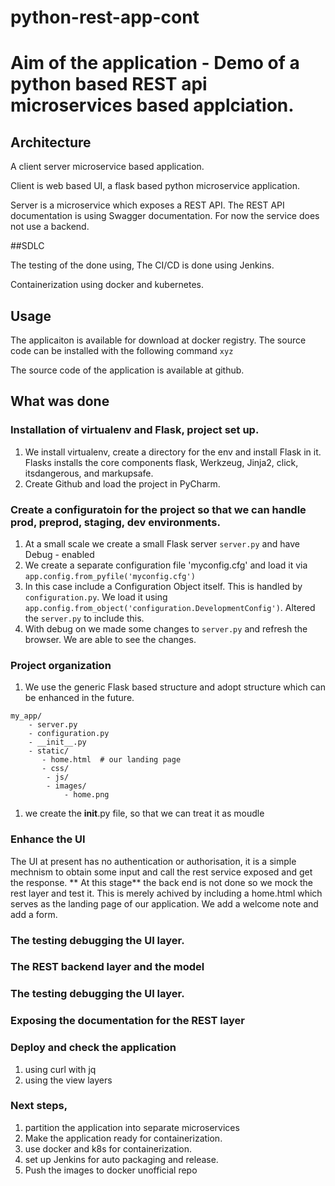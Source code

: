 # python-rest-app-cont

# Aim of the application - Demo of a python based REST api microservices based applciation. 

## Architecture
A client server microservice based application. 

Client is web based UI, a flask based python microservice application. 

Server is a microservice which exposes a REST API.  The REST API documentation is using Swagger documentation. 
For now the service does not use a backend. 

##SDLC

The testing of the done using, The CI/CD is done using Jenkins. 

Containerization using docker and kubernetes. 


## Usage
The applicaiton is available for download at docker registry. 
The source code can be installed with the following command `xyz`

The source code of the application is available at github. 

## What was done 

### Installation of virtualenv and Flask, project set up. 
1. We install virtualenv, create a directory for the env and install Flask in it. Flasks installs the core components flask, Werkzeug, Jinja2, click, itsdangerous, and markupsafe.
2. Create Github and load the project in PyCharm. 

### Create a configuratoin for the project so that we can handle prod, preprod, staging, dev environments. 
1. At a small scale we create a small Flask server `server.py` and have Debug - enabled 
1. We create a separate configuration file 'myconfig.cfg' and load it via  `app.config.from_pyfile('myconfig.cfg') `
1. In this case include a Configuration Object itself. This is handled by `configuration.py`. We load it using `app.config.from_object('configuration.DevelopmentConfig')`. Altered the `server.py` to include this.
1. With debug on we made some changes to `server.py` and refresh the browser. We are able to see the changes.

### Project organization 
1. We use the generic Flask based structure and adopt structure which can be enhanced in the future. 

```
my_app/ 
    - server.py 
    - configuration.py 
    - __init__.py 
    - static/ 
       - home.html  # our landing page
       - css/ 
        - js/ 
        - images/ 
            - home.png 
```
1. we create the __init__.py file, so that we can treat it as moudle

### Enhance the UI 
The UI at present has no authentication or authorisation, it is a simple mechnism to obtain some input and call the rest service exposed and get the response. ** At this stage** the back end is not done so we mock the rest layer and test it. This is merely achived by including a home.html which serves as the landing page of our application. 
We add a welcome note and add a form.

### The testing debugging the UI layer. 


### The REST backend layer and the model

### The testing debugging the UI layer. 

### Exposing the documentation for the REST layer

### Deploy and check the application 
1. using curl with jq
2. using the view layers

### Next steps, 
1. partition the application into separate microservices 
1. Make the application ready for containerization. 
1. use docker and k8s for containerization. 
2. set up Jenkins for auto packaging and release. 
1. Push the images to docker unofficial repo









